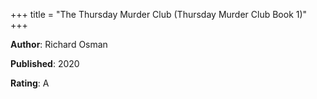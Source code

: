 +++
title = "The Thursday Murder Club (Thursday Murder Club Book 1)"
+++



**Author**: Richard Osman

**Published**: 2020

**Rating**: A
